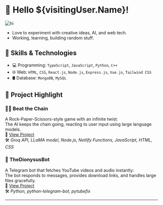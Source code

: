 # 👋 Hello ${visitingUser.Name}!

![hi](https://media0.giphy.com/media/v1.Y2lkPTc5MGI3NjExNHByYXlpbDBlaXprMGpkamtlazl6ZmdiamYwazlxYjlxeGkzY2FsbiZlcD12MV9pbnRlcm5hbF9naWZfYnlfaWQmY3Q9Zw/3oEduZtPOv5OSecubu/giphy.gif)

- Love to experiment with creative ideas, AI, and web tech.
- Working, learning, building random stuff.

## 🚀 Skills & Technologies

- 💻 Programming: `TypeScript`, `JavaScript`, `Python`, `C++`
- 🌐 Web: `HTML`, `CSS`, `React.js`, `Node.js`, `Express.js`, `Vue.js`, `Tailwind CSS`
- 🛢️ Database: `MongoDB`, `MySQL`

## 📂 Project Highlight

### ⛓️‍💥 **Beat the Chain**
A Rock-Paper-Scissors-style game with an infinite twist:  
The AI keeps the chain going, reacting to user input using large language models.  
🔗 [View Project](https://beatthechain.netlify.app/)  
🛠️ *Groq API, LLaMA model, Node.js, Netlify Functions, JavaScript, HTML, CSS*


### 🤖 **TheDionysusBot**
A Telegram bot that fetches YouTube videos and audio instantly:  
The bot responds to messages, provides download links, and handles large files gracefully.  
🔗 [View Project](https://t.me/TheDionysusBot)  
🛠️ *Python, python-telegram-bot, pytubefix*  

---
